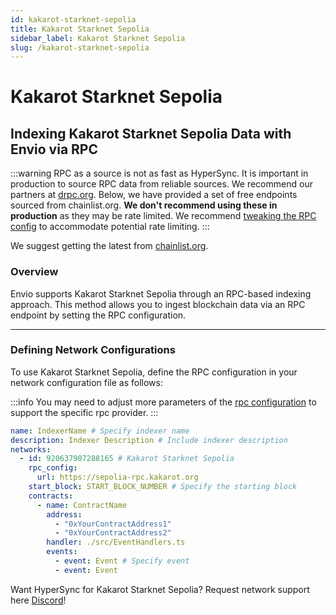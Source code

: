 ```yaml
---
id: kakarot-starknet-sepolia
title: Kakarot Starknet Sepolia
sidebar_label: Kakarot Starknet Sepolia
slug: /kakarot-starknet-sepolia
---
```


# Kakarot Starknet Sepolia

## Indexing Kakarot Starknet Sepolia Data with Envio via RPC

:::warning
RPC as a source is not as fast as HyperSync. It is important in production to source RPC data from reliable sources. We recommend our partners at [drpc.org](https://drpc.org). Below, we have provided a set of free endpoints sourced from chainlist.org. **We don't recommend using these in production** as they may be rate limited. We recommend [tweaking the RPC config](./rpc-sync) to accommodate potential rate limiting.
:::

We suggest getting the latest from [chainlist.org](https://chainlist.org).

### Overview

Envio supports Kakarot Starknet Sepolia through an RPC-based indexing approach. This method allows you to ingest blockchain data via an RPC endpoint by setting the RPC configuration.

---

### Defining Network Configurations

To use Kakarot Starknet Sepolia, define the RPC configuration in your network configuration file as follows:

:::info
You may need to adjust more parameters of the [rpc configuration](./rpc-sync) to support the specific rpc provider. 
:::

```yaml
name: IndexerName # Specify indexer name
description: Indexer Description # Include indexer description
networks:
  - id: 920637907288165 # Kakarot Starknet Sepolia
    rpc_config:
      url: https://sepolia-rpc.kakarot.org 
    start_block: START_BLOCK_NUMBER # Specify the starting block
    contracts:
      - name: ContractName
        address:
          - "0xYourContractAddress1"
          - "0xYourContractAddress2"
        handler: ./src/EventHandlers.ts
        events:
          - event: Event # Specify event
          - event: Event
```

Want HyperSync for Kakarot Starknet Sepolia? Request network support here [Discord](https://discord.gg/fztEvj79m3)!
